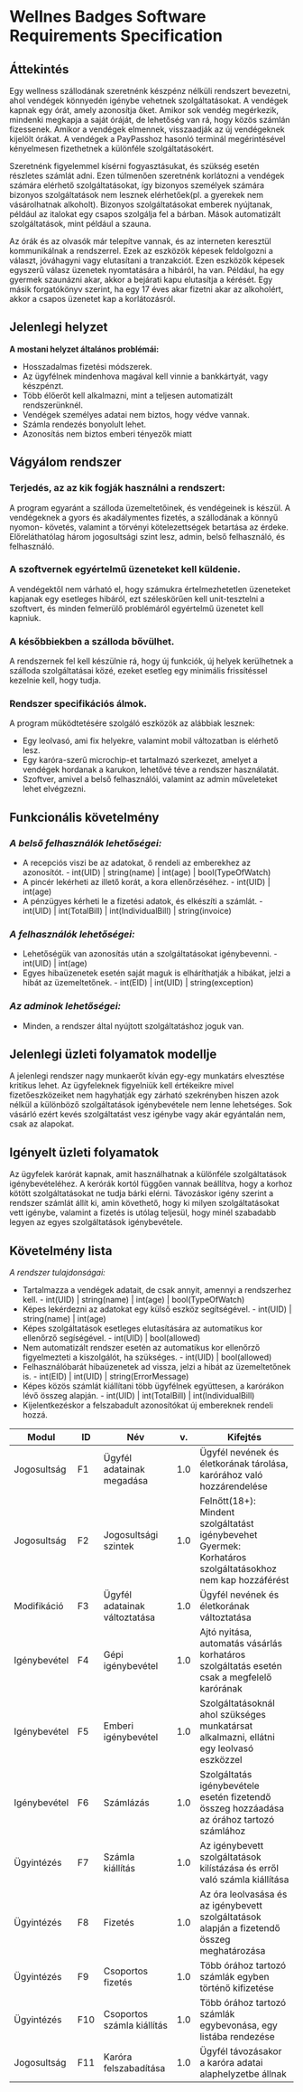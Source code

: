 # Wellnes Badges Software Requirements Specification

## **Áttekintés**
Egy wellness szállodának szeretnénk készpénz nélküli rendszert bevezetni, ahol vendégek könnyedén igénybe vehetnek
szolgáltatásokat. A vendégek kapnak egy órát, amely azonosítja őket. Amikor sok vendég megérkezik, mindenki megkapja 
a saját óráját, de lehetőség van rá, hogy közös számlán fizessenek.  Amikor a vendégek elmennek, visszaadják az új 
vendégeknek kijelölt órákat. A vendégek a PayPasshoz hasonló terminál megérintésével kényelmesen fizethetnek a 
különféle szolgáltatásokért.

Szeretnénk figyelemmel kísérni fogyasztásukat, és szükség esetén részletes számlát adni. 
Ezen túlmenően szeretnénk korlátozni a vendégek számára elérhető szolgáltatásokat, így bizonyos személyek számára 
bizonyos szolgáltatások nem lesznek elérhetőek(pl. a gyerekek nem vásárolhatnak alkoholt).
Bizonyos szolgáltatásokat emberek nyújtanak, például az italokat egy csapos szolgálja fel a bárban.
Mások automatizált szolgáltatások, mint például a szauna.

Az órák és az olvasók már telepítve vannak, és az interneten keresztül kommunikálnak a rendszerrel.
Ezek az eszközök képesek feldolgozni a választ, jóváhagyni vagy elutasítani a tranzakciót. Ezen eszközök
képesek egyszerű válasz üzenetek nyomtatására a hibáról, ha van. Például, ha egy gyermek  szaunázni akar, 
akkor a bejárati kapu elutasítja a kérését. Egy másik forgatókönyv szerint, ha egy 17 éves akar fizetni
akar az alkoholért, akkor a csapos üzenetet kap a korlátozásról.

## **Jelenlegi helyzet**

**A mostani helyzet általános problémái:**
- Hosszadalmas fizetési módszerek.
- Az ügyfélnek mindenhova magával kell vinnie a bankkártyát, vagy készpénzt.
- Több élőerőt kell alkalmazni, mint a teljesen automatizált rendszerünknél.
- Vendégek személyes adatai nem biztos, hogy védve vannak.
- Számla rendezés bonyolult lehet.
- Azonosítás nem biztos emberi tényezők miatt

## **Vágyálom rendszer**

### Terjedés, az az kik fogják használni a rendszert:

 A program egyaránt a szálloda üzemeltetőinek, és vendégeinek is készül. 
 A vendégeknek a gyors és akadálymentes fizetés, a szállodának a könnyű nyomon-
  követés, valamint a törvényi kötelezettségek betartása az érdeke. 
  Előreláthatólag három jogosultsági szint lesz, admin, belső felhasználó, és
  felhasználó.
  
### A szoftvernek egyértelmű üzeneteket kell küldenie.
 
A vendégektől nem várható el, hogy számukra értelmezhetetlen üzeneteket
kapjanak egy esetleges hibáról, ezt széleskörűen kell unit-tesztelni a 
szoftvert, és minden felmerülő problémáról egyértelmű üzenetet kell kapniuk.
 
### A későbbiekben a szálloda bővülhet.

A rendszernek fel kell készülnie rá, hogy új funkciók, új helyek kerülhetnek
a szálloda szolgáltatásai közé, ezeket esetleg egy minimális frissítéssel
kezelnie kell, hogy tudja.

### Rendszer specifikációs álmok.

 A program müködtetésére szolgáló eszközök az alábbiak lesznek: 
- Egy leolvasó, ami fix helyekre, valamint mobil változatban is elérhető lesz.
- Egy karóra-szerű microchip-et tartalmazó szerkezet, amelyet a vendégek
hordanak a karukon, lehetővé téve a rendszer használatát.
- Szoftver, amivel a belső felhasználói, valamint az admin műveleteket lehet 
elvégzezni.

## **Funkcionális követelmény**

### *A belső felhasználók lehetőségei:*
 - A recepciós viszi be az adatokat, ő rendeli az emberekhez az azonosítót. - int(UID) | string(name) | int(age) | bool(TypeOfWatch)
 - A pincér lekérheti az illető korát, a kora ellenőrzéséhez. - int(UID) | int(age)
 - A pénzügyes kérheti le a fizetési adatok, és elkészíti a számlát. - int(UID) | int(TotalBill) | int(IndividualBill) | string(invoice)
 
### *A felhasználók lehetőségei:*
 - Lehetőségük van azonosítás után a szolgáltatásokat igénybevenni. - int(UID) | int(age)
 - Egyes hibaüzenetek esetén saját maguk is elháríthatják a hibákat, jelzi a hibát az üzemeltetőnek. - int(EID) | int(UID) | string(exception)
 
### *Az adminok lehetőségei:*
- Minden, a rendszer által nyújtott szolgáltatáshoz joguk van.

## **Jelenlegi üzleti folyamatok modellje**
A jelenlegi rendszer nagy munkaerőt kíván egy-egy munkatárs elvesztése kritikus lehet.
Az ügyfeleknek figyelniük kell értékeikre mivel fizetőeszközeiket nem hagyhatják egy zárható szekrényben
hiszen azok nélkül a különböző szolgáltatások igénybevétele nem lenne lehetséges. Sok vásárló
ezért kevés szolgáltatást vesz igénybe vagy akár egyántalán nem, csak az alapokat.

## **Igényelt üzleti folyamatok**
Az ügyfelek karórát kapnak, amit használhatnak a különféle szolgáltatások igénybevételéhez.
A kerórák kortól függően vannak beállítva, hogy a korhoz kötött szolgáltatásokat ne tudja bárki elérni.
Távozáskor igény szerint a rendszer számlát állít ki, amin követhető, hogy ki milyen szolgáltatásokat vett
igénybe, valamint a fizetés is utólag teljesül, hogy minél szabadabb legyen az egyes szolgáltatások igénybevétele.

## **Követelmény lista**
 *A rendszer tulajdonságai:*
 - Tartalmazza a vendégek adatait, de csak annyit, amennyi a rendszerhez kell. - int(UID) | string(name) | int(age) | bool(TypeOfWatch)
 - Képes lekérdezni az adatokat egy külső eszköz segítségével. - int(UID) | string(name) | int(age)
 - Képes szolgáltatások esetleges elutasítására az automatikus kor ellenőrző segíségével. - int(UID) | bool(allowed)
 - Nem automatizált rendszer esetén az automatikus kor ellenőrző figyelmezteti a kiszolgálót, ha szükséges. - int(UID) | bool(allowed)
 - Felhasználóbarát hibaüzenetek ad vissza, jelzi a hibát az üzemeltetőnek is. - int(EID) | int(UID) | string(ErrorMessage)
 - Képes közös számlát kiállítani több ügyfélnek együttesen, a karórákon lévő összeg alapján. - int(UID) | int(TotalBill) | int(IndividualBill)
 - Kijelentkezéskor a felszabadult azonosítókat új embereknek rendeli hozzá.
 
Modul | ID | Név | v. | Kifejtés
--- | --- | --- | --- |---
Jogosultság | F1 | Ügyfél adatainak megadása | 1.0 | Ügyfél nevének és életkorának tárolása, karórához való hozzárendelése
Jogosultság | F2 | Jogosultsági szintek | 1.0 | Felnőtt(18+): Mindent szolgáltatást igénybevehet<br/>Gyermek: Korhatáros szolgáltatásokhoz nem kap hozzáférést
Modifikáció | F3 | Ügyfél adatainak változtatása | 1.0 | Ügyfél nevének és életkorának változtatása
Igénybevétel | F4 | Gépi igénybevétel | 1.0 | Ajtó nyitása, automatás vásárlás korhatáros szolgáltatás esetén csak a megfelelő karórának
Igénybevétel | F5 | Emberi igénybevétel | 1.0 | Szolgáltatásoknál ahol szükséges munkatársat alkalmazni, ellátni egy leolvasó eszközzel
Igénybevétel | F6 | Számlázás | 1.0 | Szolgáltatás igénybevétele esetén fizetendő összeg hozzáadása az órához tartozó számlához
Ügyintézés | F7 | Számla kiállítás | 1.0 | Az igénybevett szolgáltatások kilístázása és erről való számla kiállítása
Ügyintézés | F8 | Fizetés | 1.0 | Az óra leolvasása és az igénybevett szolgáltatások alapján a fizetendő összeg meghatározása
Ügyintézés | F9 | Csoportos fizetés | 1.0 | Több órához tartozó számlák egyben történő kifizetése
Ügyintézés | F10 | Csoportos számla kiállítás | 1.0 | Több órához tartozó számlák egybevonása, egy listába rendezése
Jogosultság | F11 | Karóra felszabadítása | 1.0 | Ügyfél távozásakor a karóra adatai alaphelyzetbe állnak
